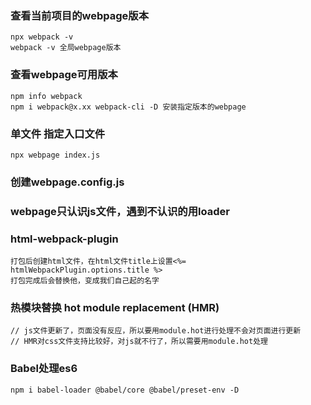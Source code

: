 
### 查看当前项目的webpage版本
    npx webpack -v
    webpack -v 全局webpage版本
### 查看webpage可用版本
    npm info webpack
    npm i webpack@x.xx webpack-cli -D 安装指定版本的webpage
### 单文件 指定入口文件
    npx webpage index.js


### 创建webpage.config.js

### webpage只认识js文件，遇到不认识的用loader
    

### html-webpack-plugin
    打包后创建html文件，在html文件title上设置<%= htmlWebpackPlugin.options.title %>
    打包完成后会替换他，变成我们自己起的名字

### 热模块替换 hot module replacement (HMR)
    // js文件更新了，页面没有反应，所以要用module.hot进行处理不会对页面进行更新
    // HMR对css文件支持比较好，对js就不行了，所以需要用module.hot处理

### Babel处理es6
    npm i babel-loader @babel/core @babel/preset-env -D